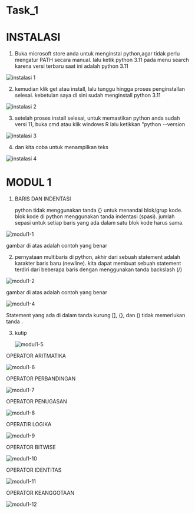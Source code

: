 # Task_1

# INSTALASI

1. Buka microsoft store anda untuk menginstal python,agar tidak perlu mengatur PATH secara manual. lalu ketik python 3.11 pada menu search karena versi terbaru saat ini adalah python 3.11

![instalasi 1](https://user-images.githubusercontent.com/93004934/224473997-eb88a6dd-24ac-41e9-ac15-82a0a081afc6.png)



2. kemudian klik get atau install, lalu tunggu hingga proses penginstallan selesai. kebetulan saya di sini sudah menginstall python 3.11

![instalasi 2](https://user-images.githubusercontent.com/93004934/224474041-d673a4ef-7207-4023-b69a-8f8d785bd8c5.png)



3. setelah proses install selesai, untuk memastikan python anda sudah versi 11, buka cmd atau klik windows R lalu ketikkan "python --version

![instalasi 3](https://user-images.githubusercontent.com/93004934/224474418-65d2301f-dd0e-4df6-aa96-173ac3be9a0f.png)

4. dan kita coba untuk menampilkan teks

![instalasi 4](https://user-images.githubusercontent.com/93004934/224541546-91c56188-3c0f-46ff-8bf8-d2335b46e061.png)

# MODUL 1

1. BARIS DAN INDENTASI

   python tidak menggunakan tanda {} untuk menandai blok/grup kode. blok kode di python menggunakan tanda indentasi (spasi). jumlah sepasi untuk setiap baris yang ada      dalam satu blok kode harus sama.
   
![modul1-1](https://user-images.githubusercontent.com/93004934/224542734-f8bd3385-bb85-4b4d-b8cd-5c2e96fb31f7.png)

gambar di atas adalah contoh yang benar

2. pernyataan multibaris 
   di python, akhir dari sebuah statement adalah karakter baris baru (newline). kita dapat membuat sebuah statement terdiri dari beberapa baris dengan menggunakan        tanda backslash (/)
   
![modul1-2](https://user-images.githubusercontent.com/93004934/224543101-cc3f3e21-4706-4a79-b445-aa1e1f131972.png)

gambar di atas adalah contoh yang benar

![modul1-4](https://user-images.githubusercontent.com/93004934/224544924-1d6feba4-701c-4c98-b9af-c603297b2b0b.png)


Statement yang ada di dalam tanda kurung [], {}, dan () tidak memerlukan tanda \.

3. kutip

   ![modul1-5](https://user-images.githubusercontent.com/93004934/224556213-a5acce98-c3b7-4c95-8c1d-1adf2daba51b.png)


OPERATOR ARITMATIKA

![modul1-6](https://user-images.githubusercontent.com/93004934/224676022-e3e8d827-cc59-4795-b1ec-ed642e22f695.png)

OPERATOR PERBANDINGAN

![modul1-7](https://user-images.githubusercontent.com/93004934/224683286-8e5e349e-7c0a-4d14-8cf0-d1e8097f2cf2.png)

OPERATOR PENUGASAN

![modul1-8](https://user-images.githubusercontent.com/93004934/224683459-098b66ea-e2a6-4c19-b9a9-0befd9a37235.png)

OPERATIR LOGIKA

![modul1-9](https://user-images.githubusercontent.com/93004934/224708772-aa8c85e6-ce48-4a5b-9e09-31e9248a2f8e.png)

OPERATOR BITWISE

![modul1-10](https://user-images.githubusercontent.com/93004934/224708982-47c0de21-805b-4b47-b297-41188d8c46d1.png)

OPERATOR IDENTITAS

![modul1-11](https://user-images.githubusercontent.com/93004934/224714542-5d6461b7-8e58-4a10-9224-abf819f4dc45.png)

OPERATOR KEANGGOTAAN

![modul1-12](https://user-images.githubusercontent.com/93004934/224714787-d00191d8-2aae-40fb-a879-f8190c80369a.png)







   

